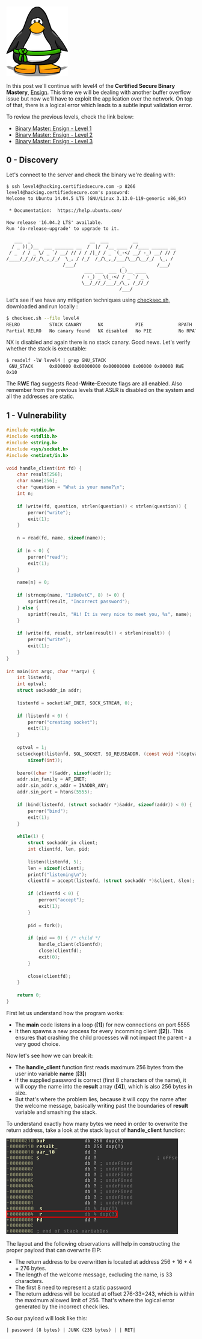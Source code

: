 ![Logo](/assets/images/belts-green.png)

In this post we'll continue with level4 of the **Certified Secure Binary Mastery**, [Ensign](https://www.certifiedsecure.com/certification/view/37). 
This time we will be dealing with another buffer overflow issue but now we'll have to exploit the application over the network.
On top of that, there is a logical error which leads to a subtle input validation error. 

To review the previous levels, check the link below:
* [Binary Master: Ensign - Level 1](https://livz.github.io/2016/01/07/binary-master-ensign-1.html)
* [Binary Master: Ensign - Level 2](https://livz.github.io/2016/01/14/binary-master-ensign-2.html)
* [Binary Master: Ensign - Level 3](https://livz.github.io/2016/01/21/binary-master-ensign-3.html)

## 0 - Discovery

Let's connect to the server and check the binary we're dealing with:
```
$ ssh level4@hacking.certifiedsecure.com -p 8266
level4@hacking.certifiedsecure.com's password: 
Welcome to Ubuntu 14.04.5 LTS (GNU/Linux 3.13.0-119-generic x86_64)

 * Documentation:  https://help.ubuntu.com/

New release '16.04.2 LTS' available.
Run 'do-release-upgrade' to upgrade to it.

   ___  _                      __  ___         __              
  / _ )(_)__  ___ _______ __  /  |/  /__ ____ / /____ ______ __
 / _  / / _ \/ _ `/ __/ // / / /|_/ / _ `(_-</ __/ -_) __/ // /
/____/_/_//_/\_,_/_/  \_, / /_/  /_/\_,_/___/\__/\__/_/  \_, / 
                     /___/                 _            /___/  
                             ___ ___  ___ (_)__ ____ 
                            / -_) _ \(_-</ / _ `/ _ \
                            \__/_//_/___/_/\_, /_//_/
                                          /___/      
```

Let's see if we have any mitigation techniques using [checksec.sh](http://www.trapkit.de/tools/checksec.html), downloaded and run locally :
```bash
$ checksec.sh --file level4
RELRO           STACK CANARY      NX            PIE             RPATH      RUNPATH      FILE
Partial RELRO   No canary found   NX disabled   No PIE          No RPATH   No RUNPATH   level4
```

NX is disabled and again there is no stack canary. Good news. Let's verify whether the stack is executable:

```
$ readelf -lW level4 | grep GNU_STACK
 GNU_STACK      0x000000 0x00000000 0x00000000 0x00000 0x00000 RWE 0x10
```

The R**W**E flag suggests Read-**Write**-Execute flags are all enabled. Also remember from the previous levels that ASLR is disabled on the system and all the addresses are static.

## 1 - Vulnerability

```c
#include <stdio.h>
#include <stdlib.h>
#include <string.h>
#include <sys/socket.h>
#include <netinet/in.h>

void handle_client(int fd) {
    char result[256];
    char name[256];
    char *question = "What is your name?\n";
    int n;

    if (write(fd, question, strlen(question)) < strlen(question)) {
        perror("write");
        exit(1);
    }

    n = read(fd, name, sizeof(name));                                   [3]  

    if (n < 0) {
        perror("read");
        exit(1);
    }

    name[n] = 0;

    if (strncmp(name, "1zUeOvtC", 8) != 0) {
        sprintf(result, "Incorrect password");
    } else {
        sprintf(result, "Hi! It is very nice to meet you, %s", name);   [4]
    }

    if (write(fd, result, strlen(result)) < strlen(result)) {
        perror("write");
        exit(1);
    }
}
    
int main(int argc, char **argv) {
    int listenfd;
    int optval;
    struct sockaddr_in addr;

    listenfd = socket(AF_INET, SOCK_STREAM, 0);

    if (listenfd < 0) {
        perror("creating socket");
        exit(1);
    }

    optval = 1;
    setsockopt(listenfd, SOL_SOCKET, SO_REUSEADDR, (const void *)&optval,
        sizeof(int));

    bzero((char *)&addr, sizeof(addr));
    addr.sin_family = AF_INET;
    addr.sin_addr.s_addr = INADDR_ANY;
    addr.sin_port = htons(5555);

    if (bind(listenfd, (struct sockaddr *)&addr, sizeof(addr)) < 0) {
        perror("bind");
        exit(1);
    }

    while(1) {                                                          [1]
        struct sockaddr_in client;
        int clientfd, len, pid;
        
        listen(listenfd, 5);
        len = sizeof(client);
        printf("listening\n");
        clientfd = accept(listenfd, (struct sockaddr *)&client, &len);

        if (clientfd < 0) {
            perror("accept");
            exit(1);
        }

        pid = fork();                                                   [2]        

        if (pid == 0) { /* child */
            handle_client(clientfd);
            close(clientfd);
            exit(0);
        }

        close(clientfd);
    }
    
    return 0;
}

```

First let us understand how the program works:
* The **main** code listens in a loop (**[1]**) for new connections on port 5555 
* It then spawns a new process for every incomming client (**[2]**). This ensures that crashing the child processes will not impact the parent - a very good choice.

Now let's see how we can break it:
* The **handle_client** function first reads maximum 256 bytes from the user into variable **name** (**[3]**)
* If the supplied password is correct (first 8 characters of the name), it will copy the name into the **result** array (**[4]**), which is also 256 bytes in size.
* But that's where the problem lies, because it will copy the name after the welcome message, basically writing past the boundaries of **result** variable and smashing the stack.

To understand exactly how many bytes we need in order to overwrite the return address, take a look at the stack layout of **handle_client** function:

![Stack layout](/assets/images/bm4-1.png)

The layout and the following observations will help in constructing the proper payload that can overwrite EIP:
* The return address to be overwritten is located at address 256 + 16 + 4 = 276 bytes. 
* The length of the welcome message, excluding the name, is 33 characters.
* The first 8 need to represent a static password
* The return address will be located at offset 276-33=243, which is within the maximum allowed limit of 256. That's where the logical error generated by the incorrect check lies.

So our payload will look like this:
```
| password (8 bytes) | JUNK (235 bytes) | | RET| 
```

